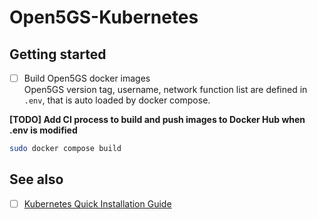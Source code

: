 # Open5GS-Kubernetes

## Getting started

- [ ] Build Open5GS docker images  
Open5GS version tag, username, network function list are defined in `.env`, that is auto loaded by docker compose. 

**[TODO] Add CI process to build and push images to Docker Hub when .env is modified**

```bash
sudo docker compose build
```

## See also

- [ ] [Kubernetes Quick Installation Guide](./docs/quick-install-kubernetes.md)
